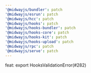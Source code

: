 ```yaml
---
'@midwayjs/bundler': patch
'@midwayjs/esrun': patch
'@midwayjs/hcc': patch
'@midwayjs/hooks': patch
'@midwayjs/hooks-bundler': patch
'@midwayjs/hooks-core': patch
'@midwayjs/hooks-kit': patch
'@midwayjs/hooks-upload': patch
'@midwayjs/rpc': patch
'@midwayjs/serve': patch
---
```


feat: export HooksValidationError(#282)
